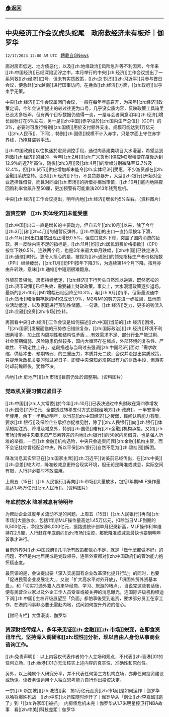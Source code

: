 ###  [:house:返回](README.md)
---


## 中央经济工作会议虎头蛇尾　政府救经济未有板斧｜伽罗华
`12/17/2023 12:00 AM UTC ` [轉載自GNews](https://gnews.org/articles/2118813)

面对房市低迷、地方债恶化，以及[[zh:地缘政治]]风险急升等不利因素，今年来[[zh:中国经济]]已经深陷泥泞之中，本月举行的中央[[zh:经济]]工作会议提出了一系列救[[zh:经济]]口号，但未有实质政策，[[zh:总书记]][[zh:习近平]]只参与首日会议，便急赴[[zh:越南]]进行国事访问，在挽救[[zh:经济]]方面，[[zh:政府]]似乎束手无策。

中央[[zh:经济]]工作会议属闭门会议，一般在每年年底召开，为来年[[zh:经济]]政策定调，今年会议所提出的较过往更为口号，几乎没实质内容，反映政策工具箱里已没太多板斧，但有两个目标数据仍值得一谈，一是与会者同意明年[[zh:经济]]增长目标订在5%左右，另一是[[zh:中国]]赤字设於[[zh:国内生产总值]]（GDP）的3%，必要时可发行特别[[zh:国债]]用於支付额外支出，规模可能达到1万亿元（[[zh:人民币]]．下同），特别[[zh:国债]]规模不计入赤字，只是字面上守住赤字界线，乃掩耳盗铃手法。

[[zh:中国政府]]以往执迷於宏观调控手段，通过向基建类项目大水漫灌，希望达到刺激[[zh:经济]]的目的，今年[[zh:2月]][[zh:广义货币]]供应M2增幅便在疫後达到12.9%的近7年高位，随後[[zh:3月]]及[[zh:4月]]的增幅分别微降至12.7%及12.4%，但[[zh:货币]]供应增加却未能令[[zh:实体经济]]受惠，不少游资都在[[zh:金融]]系统空转。面对[[zh:经济]]下行，不良贷款暴升，大型[[zh:银行]]开始对企业选择性借贷，而且对同业[[zh:市场]]的拆借亦相当审慎，[[zh:10月]]底内地隔夜回购利率曾飙升至50厘，更加预警有可能重演2013年钱荒危机。

中央[[zh:经济]]工作会议提出，明年内地[[zh:经济]]增长约5%左右。（资料图片）

### 游资空转　[[zh:实体经济]]未能受惠

[[zh:中国]]出口一直是增长的主要动力，但自去年[[zh:10月]]以来，除了今年[[zh:3月]]和[[zh:4月]]的短暂反弹外，[[zh:中国]]的出口一直持续按年下滑，[[zh:11月]]份出口虽然出现正增长0.5%，但进口意外下降，突显了国内消费的疲软。另一反映内需不足的指标是，[[zh:11月]]份[[zh:居民消费价格指数]]（CPI）按年下跌0.5%，连跌两个月，也是3年来最大单月跌幅，[[zh:中国]]已铁定进入[[zh:通缩]]时代。更令人担心的是，被视为[[zh:通胀]]的领先指标生产者价格指数（PPI）继续疲弱，[[zh:11月]]份PPI按年下降3%，为连续第14个月下降，按月亦由升转跌，意味[[zh:通缩]]中短期很难翻身。

外贸前景堪忧，房市持续低迷，[[zh:经济]]下行势头自然难以逆转，既然宽松的[[zh:货币政策]]已经失效，需要辅上财政政策。事实上，大水漫灌政策逐步退场，最新的[[zh:10月]]M2增幅已经回降至10.3%，与[[zh:9月]]持平，但衡量流通中[[zh:货币]]和活期存款的M1仅成长1.9%，M2与M1的剪刀差进一步拉阔，显示商业活动低迷，以及家庭进行预防性储蓄。一句话，[[zh:经济]]乏力，更多的钱流入[[zh:金融]]投资[[zh:市场]]空转。

再回看中央[[zh:经济]]工作会议是如何描述[[zh:中国]]当前的[[zh:经济]]困境，「[[zh:国家]]发展面临的形势依旧错综复杂，[[zh:国际政治]][[zh:经济]]环境不利因素增多，加上国内周期性和结构性矛盾.....有效需求不足、部分行业产能过剩、社会预期偏弱、风险隐患仍然较多，国内大循环存在堵点，外部环境的复杂性、严峻性、不确定性上升」，这段描述与当局过去强调[[zh:中国经济]]面对「需求收缩、供给冲击、预期转弱」的三重压力，本质并无二致，会议并没提出实质政策，只提示党政机关要习惯过紧日子，即使中央深知必须祭出有力的财政手段，但落实时却前瞻顾後，犹豫不决。

内地[[zh:房地产]][[zh:市场]]目前仍处於调整期。（资料图片）

### **党政机关要习惯过紧日子**

[[zh:中国]][[zh:人大常委]]於今年[[zh:10月]]已表决通过中央财政在第四季增发[[zh:国债]]1万亿元，全部透过转移支付方式划拨给地方[[zh:政府]]，一半安排今年使用，余下一半用於明年，以当前[[zh:中国经济]]之疲弱，民间认购能力有限，要求[[zh:银行]]及保险企业承担亦捉襟见肘，除了[[zh:人民银行]]向[[zh:银行]]体系短期注资、降准及减息外，特别[[zh:国债]]难有[[zh:金融]]机构承接，又如[[zh:市场]]传闻中央要求资产质素转差的内地[[zh:银行]]向50家内房借贷，也是强人所难的举措，一旦[[zh:金融]]机构遇险，中央只会追责问罪[[zh:金融]]机构主管，而不会记挂你曾经配合中央，所以平保[[zh:银行]]自然不愿为[[zh:碧桂园]]解困。

降准消息其实早已在[[zh:国家主席]][[zh:习近平]]访美前已经传出，在[[zh:中美]][[zh:息差]]较大时，降准较减息更符合现实环境，但无论是降准或减息，实际空间有限，人行非必要时不敢滥用。

上周五（15日）[[zh:人民银行]]再向[[zh:市场]]大量放水，包括1年期MLF操作量高达1.45万亿元[[zh:人民币]]。（资料图片）

### 年底前放水   降准减息有待明年

为帮助企业过度年关流动不足的问题，上周五（15日）[[zh:人民银行]]再向[[zh:市场]]大量放水，包括1年期MLF操作量高达1.45万亿元，扣除当日MLF到期的6,500亿元，净投放涉8,000亿元，据路透统计创单月纪录新高，MLF操作利率维持在2.5厘，人行赶在年底前向[[zh:市场]]注资，那麽降准或减息最快也要到明年首季才进行。

目前外界对[[zh:中国政府]]几乎所有政策都信心不足，就是「做什麽都做不好」的问题，不但是内地居民或是党政领导，连带外资都对[[zh:中国政府]]的管治能力抱怀疑态度。

最荒谬的是，会议提出要「深入实施国有企业改革深化提升行动」的同时，也要「促进民营企业发展壮大」，又说「扩大高水平对外开放」，「巩固外贸外资基本盘」，和「切实打通外籍人员来华经商、学习、旅游的堵点」，当说完这些套话後，便有民营企业家以及外企工作人员受查或被关押的消息曝光，连国际评级机构穆迪下调[[zh:中国]]主权评级展望至「负面」都怕事後受到追责，要求部分员工在家工作，在港的同事非必要无需赴内地，试问如何提升外资的信心。

【财经专栏】大盘漫谈．伽罗华

### 资深财经传媒人，多年来见证[[zh:金融]][[zh:市场]]蜕变，在即食资讯年代，坚持深入调研和[[zh:理性]]分析，现以自由人身份从事商业谘询工作。

[[zh:免责声明]]︰以上内容仅代表作者的个人立场和观点，不代表[[zh:香港]]01的任何立场，[[zh:香港]]01亦无法核实上述内容的真实性、准确性和原创性。

另外，以上纯属个人研究分享，并不代表任何第三方机构立场，亦非任何投资建议或劝诱。读者务请运用个人独立思考能力自行作出投资决定。

一宗[[zh:新加坡]][[zh:洗钱]]案　揭1万亿元走资[[zh:市场]]是如何运作｜伽罗华以哈将爆殊死战　[[zh:中东]]火药库随时炸开了｜伽罗华从「别让[[zh:李嘉诚]]跑了」到「[[zh:许家印]]被抓」　内房债危机未完｜伽罗华从1.7米明星控卫打NBA故事　看[[zh:中美]]科技差距｜伽罗华
